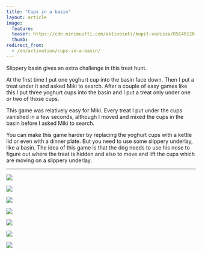 ```yaml
---
title: "Cups in a basin"
layout: article
image:
  feature:
  teaser: https://cdn.minimuutti.com/aktivointi/kupit-vadissa/DSC40120-245px.jpg
  thumb:
redirect_from:
  - /en/activation/cups-in-a-basin/
---
```


Slippery basin gives an extra challenge in this treat hunt.

At the first time I put one yoghurt cup into the basin face down. Then I put a treat under it and asked Miki to search. After a couple of easy games like this I put three yoghurt cups into the basin and I put a treat only under one or two of those cups.

This game was relatively easy for Miki. Every treat I put under the cups vanished in a few seconds, although I moved and mixed the cups in the basin before I asked Miki to search.

You can make this game harder by replacing the yoghurt cups with a kettle lid or even with a dinner plate. But you need to use some slippery underlay, like a basin. The idea of this game is that the dog needs to use his nose to figure out where the treat is hidden and also to move and lift the cups which are moving on a slippery underlay.

---

![](https://cdn.minimuutti.com/aktivointi/kupit-vadissa/DSC39827-800px.jpg)

![](https://cdn.minimuutti.com/aktivointi/kupit-vadissa/DSC39865-800px.jpg)

![](https://cdn.minimuutti.com/aktivointi/kupit-vadissa/DSC39946-800px.jpg)

![](https://cdn.minimuutti.com/aktivointi/kupit-vadissa/DSC40043-800px.jpg)

![](https://cdn.minimuutti.com/aktivointi/kupit-vadissa/DSC40103-800px.jpg)

![](https://cdn.minimuutti.com/aktivointi/kupit-vadissa/DSC40177-800px.jpg)

![](https://cdn.minimuutti.com/aktivointi/kupit-vadissa/DSC42477-800px.jpg)

